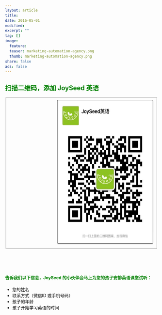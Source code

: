 ```yaml
---
layout: article
title: 
date: 2016-05-01
modified: 
excerpt: ""
tag: []
image:
  feature:
  teaser: marketing-automation-agency.png
  thumb: marketing-automation-agency.png
share: false
ads: false
---
```


## <font color="green">扫描二维码，添加 JoySeed 英语</font>
<fieldset>
<div align="right">
<img src="../images/wechat.jpg" width="320" height="480" alt="class struct"/>
</div>
<div>
</div>
</fieldset>

<br/><br/><br/>

#### <font color="green">告诉我们以下信息，JoySeed 的小伙伴会马上为您的孩子安排英语课堂试听：</font>    <br/>
* <font color="black">您的姓名</font> 
* <font color="black">联系方式（微信ID 或手机号码）</font> 
* <font color="black">孩子的年龄</font> 
* <font color="black">孩子开始学习英语的时间</font> 
<br/><br/><br/>
